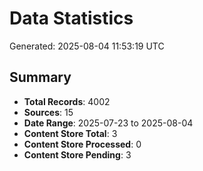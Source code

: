 # Data Statistics

Generated: 2025-08-04 11:53:19 UTC

## Summary

- **Total Records**: 4002
- **Sources**: 15
- **Date Range**: 2025-07-23 to 2025-08-04
- **Content Store Total**: 3
- **Content Store Processed**: 0
- **Content Store Pending**: 3
